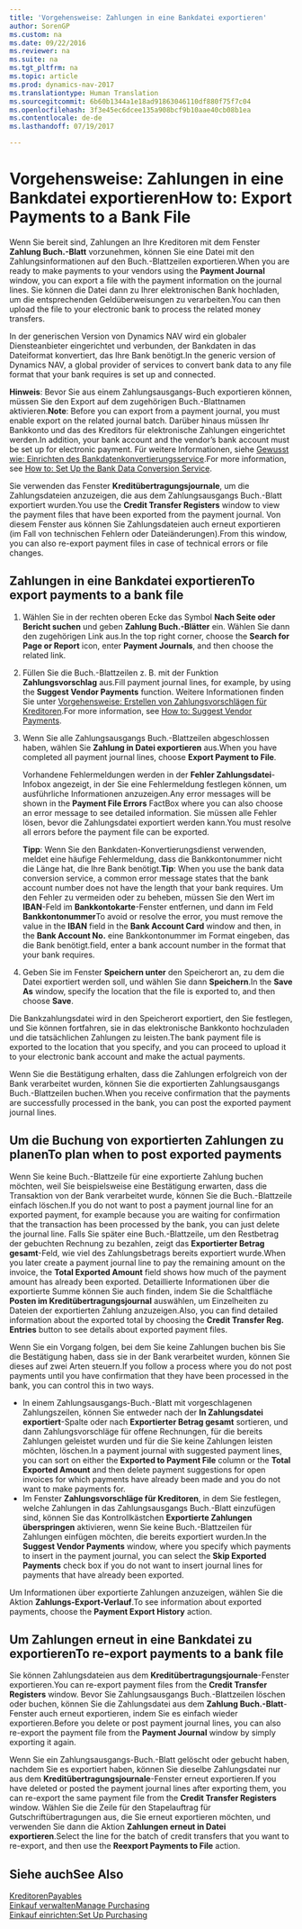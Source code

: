 ```yaml
---
title: 'Vorgehensweise: Zahlungen in eine Bankdatei exportieren'
author: SorenGP
ms.custom: na
ms.date: 09/22/2016
ms.reviewer: na
ms.suite: na
ms.tgt_pltfrm: na
ms.topic: article
ms.prod: dynamics-nav-2017
ms.translationtype: Human Translation
ms.sourcegitcommit: 6b60b1344a1e18ad91863046110df880f75f7c04
ms.openlocfilehash: 3f3e45ec6dcee135a908bcf9b10aae40cb08b1ea
ms.contentlocale: de-de
ms.lasthandoff: 07/19/2017

---
```


# <a name="how-to-export-payments-to-a-bank-file"></a><span data-ttu-id="bff56-102">Vorgehensweise: Zahlungen in eine Bankdatei exportieren</span><span class="sxs-lookup"><span data-stu-id="bff56-102">How to: Export Payments to a Bank File</span></span>
<span data-ttu-id="bff56-103">Wenn Sie bereit sind, Zahlungen an Ihre Kreditoren mit dem Fenster **Zahlung Buch.-Blatt** vorzunehmen, können Sie eine Datei mit den Zahlungsinformationen auf den Buch.-Blattzeilen exportieren.</span><span class="sxs-lookup"><span data-stu-id="bff56-103">When you are ready to make payments to your vendors using the **Payment Journal** window, you can export a file with the payment information on the journal lines.</span></span> <span data-ttu-id="bff56-104">Sie können die Datei dann zu Ihrer elektronischen Bank hochladen, um die entsprechenden Geldüberweisungen zu verarbeiten.</span><span class="sxs-lookup"><span data-stu-id="bff56-104">You can then upload the file to your electronic bank to process the related money transfers.</span></span>

<span data-ttu-id="bff56-105">In der generischen Version von Dynamics NAV wird ein globaler Diensteanbieter eingerichtet und verbunden, der Bankdaten in das Dateiformat konvertiert, das Ihre Bank benötigt.</span><span class="sxs-lookup"><span data-stu-id="bff56-105">In the generic version of Dynamics NAV, a global provider of services to convert bank data to any file format that your bank requires is set up and connected.</span></span>

<span data-ttu-id="bff56-106">**Hinweis**: Bevor Sie aus einem Zahlungsausgangs-Buch exportieren können, müssen Sie den Export auf dem zugehörigen Buch.-Blattnamen aktivieren.</span><span class="sxs-lookup"><span data-stu-id="bff56-106">**Note**: Before you can export from a payment journal, you must enable export on the related journal batch.</span></span> <span data-ttu-id="bff56-107">Darüber hinaus müssen Ihr Bankkonto und das des Kreditors für elektronische Zahlungen eingerichtet werden.</span><span class="sxs-lookup"><span data-stu-id="bff56-107">In addition, your bank account and the vendor’s bank account must be set up for electronic payment.</span></span> <span data-ttu-id="bff56-108">Für weitere Informationen, siehe [Gewusst wie: Einrichten des Bankdatenkonvertierungsservice](bank-how-setup-bank-data-conversion-service.md).</span><span class="sxs-lookup"><span data-stu-id="bff56-108">For more information, see [How to: Set Up the Bank Data Conversion Service](bank-how-setup-bank-data-conversion-service.md).</span></span>

<span data-ttu-id="bff56-109">Sie verwenden das Fenster **Kreditübertragungsjournale**, um die Zahlungsdateien anzuzeigen, die aus dem Zahlungsausgangs Buch.-Blatt exportiert wurden.</span><span class="sxs-lookup"><span data-stu-id="bff56-109">You use the **Credit Transfer Registers** window to view the payment files that have been exported from the payment journal.</span></span> <span data-ttu-id="bff56-110">Von diesem Fenster aus können Sie Zahlungsdateien auch erneut exportieren (im Fall von technischen Fehlern oder Dateiänderungen).</span><span class="sxs-lookup"><span data-stu-id="bff56-110">From this window, you can also re-export payment files in case of technical errors or file changes.</span></span>

## <a name="to-export-payments-to-a-bank-file"></a><span data-ttu-id="bff56-111">Zahlungen in eine Bankdatei exportieren</span><span class="sxs-lookup"><span data-stu-id="bff56-111">To export payments to a bank file</span></span>
1. <span data-ttu-id="bff56-112">Wählen Sie in der rechten oberen Ecke das Symbol **Nach Seite oder Bericht suchen** und geben **Zahlung Buch.-Blätter** ein. Wählen Sie dann den zugehörigen Link aus.</span><span class="sxs-lookup"><span data-stu-id="bff56-112">In the top right corner, choose the **Search for Page or Report** icon, enter **Payment Journals**, and then choose the related link.</span></span>
2. <span data-ttu-id="bff56-113">Füllen Sie die Buch.-Blattzeilen z. B. mit der Funktion **Zahlungsvorschlag** aus.</span><span class="sxs-lookup"><span data-stu-id="bff56-113">Fill payment journal lines, for example, by using the **Suggest Vendor Payments** function.</span></span> <span data-ttu-id="bff56-114">Weitere Informationen finden Sie unter [Vorgehensweise: Erstellen von Zahlungsvorschlägen für Kreditoren](payables-how-suggest-vendor-payments.md).</span><span class="sxs-lookup"><span data-stu-id="bff56-114">For more information, see [How to: Suggest Vendor Payments](payables-how-suggest-vendor-payments.md).</span></span>  
3. <span data-ttu-id="bff56-115">Wenn Sie alle Zahlungsausgangs Buch.-Blattzeilen abgeschlossen haben, wählen Sie **Zahlung in Datei exportieren** aus.</span><span class="sxs-lookup"><span data-stu-id="bff56-115">When you have completed all payment journal lines, choose **Export Payment to File**.</span></span>

    <span data-ttu-id="bff56-116">Vorhandene Fehlermeldungen werden in der **Fehler Zahlungsdatei**-Infobox angezeigt, in der Sie eine Fehlermeldung festlegen können, um ausführliche Informationen anzuzeigen.</span><span class="sxs-lookup"><span data-stu-id="bff56-116">Any error messages will be shown in the **Payment File Errors** FactBox where you can also choose an error message to see detailed information.</span></span> <span data-ttu-id="bff56-117">Sie müssen alle Fehler lösen, bevor die Zahlungsdatei exportiert werden kann.</span><span class="sxs-lookup"><span data-stu-id="bff56-117">You must resolve all errors before the payment file can be exported.</span></span>

    <span data-ttu-id="bff56-118">**Tipp**: Wenn Sie den Bankdaten-Konvertierungsdienst verwenden, meldet eine häufige Fehlermeldung, dass die Bankkontonummer nicht die Länge hat, die Ihre Bank benötigt.</span><span class="sxs-lookup"><span data-stu-id="bff56-118">**Tip**: When you use the bank data conversion service, a common error message states that the bank account number does not have the length that your bank requires.</span></span> <span data-ttu-id="bff56-119">Um den Fehler zu vermeiden oder zu beheben, müssen Sie den Wert im **IBAN**-Feld im **Bankkontokarte**-Fenster entfernen, und dann im Feld **Bankkontonummer**</span><span class="sxs-lookup"><span data-stu-id="bff56-119">To avoid or resolve the error, you must remove the value in the **IBAN** field in the **Bank Account Card** window and then, in the **Bank Account No.**</span></span> <span data-ttu-id="bff56-120">eine Bankkontonummer im Format eingeben, das die Bank benötigt.</span><span class="sxs-lookup"><span data-stu-id="bff56-120">field, enter a bank account number in the format that your bank requires.</span></span>
4. <span data-ttu-id="bff56-121">Geben Sie im Fenster **Speichern unter** den Speicherort an, zu dem die Datei exportiert werden soll, und wählen Sie dann **Speichern**.</span><span class="sxs-lookup"><span data-stu-id="bff56-121">In the **Save As** window, specify the location that the file is exported to, and then choose **Save**.</span></span>

<span data-ttu-id="bff56-122">Die Bankzahlungsdatei wird in den Speicherort exportiert, den Sie festlegen, und Sie können fortfahren, sie in das elektronische Bankkonto hochzuladen und die tatsächlichen Zahlungen zu leisten.</span><span class="sxs-lookup"><span data-stu-id="bff56-122">The bank payment file is exported to the location that you specify, and you can proceed to upload it to your electronic bank account and make the actual payments.</span></span>

<span data-ttu-id="bff56-123">Wenn Sie die Bestätigung erhalten, dass die Zahlungen erfolgreich von der Bank verarbeitet wurden, können Sie die exportierten Zahlungsausgangs Buch.-Blattzeilen buchen.</span><span class="sxs-lookup"><span data-stu-id="bff56-123">When you receive confirmation that the payments are successfully processed in the bank, you can post the exported payment journal lines.</span></span>

## <a name="to-plan-when-to-post-exported-payments"></a><span data-ttu-id="bff56-124">Um die Buchung von exportierten Zahlungen zu planen</span><span class="sxs-lookup"><span data-stu-id="bff56-124">To plan when to post exported payments</span></span>
<span data-ttu-id="bff56-125">Wenn Sie keine Buch.-Blattzeile für eine exportierte Zahlung buchen möchten, weil Sie beispielsweise eine Bestätigung erwarten, dass die Transaktion von der Bank verarbeitet wurde, können Sie die Buch.-Blattzeile einfach löschen.</span><span class="sxs-lookup"><span data-stu-id="bff56-125">If you do not want to post a payment journal line for an exported payment, for example because you are waiting for confirmation that the transaction has been processed by the bank, you can just delete the journal line.</span></span> <span data-ttu-id="bff56-126">Falls Sie später eine Buch.-Blattzeile, um den Restbetrag der gebuchten Rechnung zu bezahlen, zeigt das **Exportierter Betrag gesamt**-Feld, wie viel des Zahlungsbetrags bereits exportiert wurde.</span><span class="sxs-lookup"><span data-stu-id="bff56-126">When you later create a payment journal line to pay the remaining amount on the invoice, the **Total Exported Amount** field shows how much of the payment amount has already been exported.</span></span> <span data-ttu-id="bff56-127">Detaillierte Informationen über die exportierte Summe können Sie auch finden, indem Sie die Schaltfläche **Posten im Kreditübertragungsjournal** auswählen, um Einzelheiten zu Dateien der exportierten Zahlung anzuzeigen.</span><span class="sxs-lookup"><span data-stu-id="bff56-127">Also, you can find detailed information about the exported total by choosing the **Credit Transfer Reg. Entries** button to see details about exported payment files.</span></span>

<span data-ttu-id="bff56-128">Wenn Sie ein Vorgang folgen, bei dem Sie keine Zahlungen buchen bis Sie die Bestätigung haben, dass sie in der Bank verarbeitet wurden, können Sie dieses auf zwei Arten steuern.</span><span class="sxs-lookup"><span data-stu-id="bff56-128">If you follow a process where you do not post payments until you have confirmation that they have been processed in the bank, you can control this in two ways.</span></span>

* <span data-ttu-id="bff56-129">In einem Zahlungsausgangs-Buch.-Blatt mit vorgeschlagenen Zahlungszeilen, können Sie entweder nach der **In Zahlungsdatei exportiert**-Spalte oder nach **Exportierter Betrag gesamt** sortieren, und dann Zahlungsvorschläge für offene Rechnungen, für die bereits Zahlungen geleistet wurden und für die Sie keine Zahlungen leisten möchten, löschen.</span><span class="sxs-lookup"><span data-stu-id="bff56-129">In a payment journal with suggested payment lines, you can sort on either the **Exported to Payment File** column or the **Total Exported Amount** and then delete payment suggestions for open invoices for which payments have already been made and you do not want to make payments for.</span></span>
* <span data-ttu-id="bff56-130">Im Fenster **Zahlungsvorschläge für Kreditoren**, in dem Sie festlegen, welche Zahlungen in das Zahlungsausgangs Buch.-Blatt einzufügen sind, können Sie das Kontrollkästchen **Exportierte Zahlungen überspringen** aktivieren, wenn Sie keine Buch.-Blattzeilen für Zahlungen einfügen möchten, die bereits exportiert wurden.</span><span class="sxs-lookup"><span data-stu-id="bff56-130">In the **Suggest Vendor Payments** window, where you specify which payments to insert in the payment journal, you can select the **Skip Exported Payments** check box if you do not want to insert journal lines for payments that have already been exported.</span></span>

<span data-ttu-id="bff56-131">Um Informationen über exportierte Zahlungen anzuzeigen, wählen Sie die Aktion **Zahlungs-Export-Verlauf**.</span><span class="sxs-lookup"><span data-stu-id="bff56-131">To see information about exported payments, choose the **Payment Export History** action.</span></span>

## <a name="to-re-export-payments-to-a-bank-file"></a><span data-ttu-id="bff56-132">Um Zahlungen erneut in eine Bankdatei zu exportieren</span><span class="sxs-lookup"><span data-stu-id="bff56-132">To re-export payments to a bank file</span></span>
<span data-ttu-id="bff56-133">Sie können Zahlungsdateien aus dem **Kreditübertragungsjournale**-Fenster exportieren.</span><span class="sxs-lookup"><span data-stu-id="bff56-133">You can re-export payment files from the **Credit Transfer Registers** window.</span></span> <span data-ttu-id="bff56-134">Bevor Sie Zahlungsausgangs Buch.-Blattzeilen löschen oder buchen, können Sie die Zahlungsdatei aus dem **Zahlung Buch.-Blatt**-Fenster auch erneut exportieren, indem Sie es einfach wieder exportieren.</span><span class="sxs-lookup"><span data-stu-id="bff56-134">Before you delete or post payment journal lines, you can also re-export the payment file from the **Payment Journal** window by simply exporting it again.</span></span>

<span data-ttu-id="bff56-135">Wenn Sie ein Zahlungsausgangs-Buch.-Blatt gelöscht oder gebucht haben, nachdem Sie es exportiert haben, können Sie dieselbe Zahlungsdatei nur aus dem **Kreditübertragungsjournale**-Fenster erneut exportieren.</span><span class="sxs-lookup"><span data-stu-id="bff56-135">If you have deleted or posted the payment journal lines after exporting them, you can re-export the same payment file from the **Credit Transfer Registers** window.</span></span> <span data-ttu-id="bff56-136">Wählen Sie die Zeile für den Stapelauftrag für Gutschriftübertragungen aus, die Sie erneut exportieren möchten, und verwenden Sie dann die Aktion **Zahlungen erneut in Datei exportieren**.</span><span class="sxs-lookup"><span data-stu-id="bff56-136">Select the line for the batch of credit transfers that you want to re-export, and then use the **Reexport Payments to File** action.</span></span>

## <a name="see-also"></a><span data-ttu-id="bff56-137">Siehe auch</span><span class="sxs-lookup"><span data-stu-id="bff56-137">See Also</span></span>
[<span data-ttu-id="bff56-138">Kreditoren</span><span class="sxs-lookup"><span data-stu-id="bff56-138">Payables</span></span>](payables-manage-payables.md)  
[<span data-ttu-id="bff56-139">Einkauf verwalten</span><span class="sxs-lookup"><span data-stu-id="bff56-139">Manage Purchasing</span></span>](purchasing-manage-purchasing.md)  
[<span data-ttu-id="bff56-140">Einkauf einrichten:</span><span class="sxs-lookup"><span data-stu-id="bff56-140">Set Up Purchasing</span></span>](purchasing-setup-purchasing.md)

